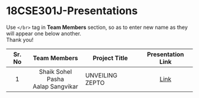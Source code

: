 # 18CSE301J-Presentations

Use `</br>` tag in **Team Members** section, so as to enter new name as they will appear one below another.
</br>Thank you!

| Sr. No | Team Members | Project Title | Presentation Link |
|:------:|:------------:|---------------|:-------------------:|
|    1   | Shaik Sohel Pasha </br> Aalap Sangvikar | UNVEILING ZEPTO | [Link](https://docs.google.com/presentation/d/1DwV9fbB7_paFgmlFKymlLsSlY1jPJ80P/edit?usp=sharing&ouid=103625814948640705583&rtpof=true&sd=true) |

